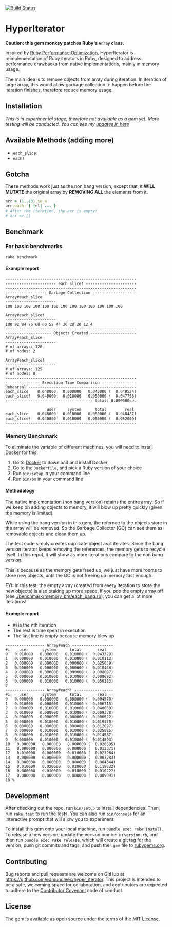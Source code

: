 [![Build Status](https://travis-ci.org/EdmundLeex/hyper_iterator.svg?branch=master)](https://travis-ci.org/EdmundLeex/hyper_iterator)

# HyperIterator

**Caution: this gem monkey patches Ruby's `Array` class.**

Inspired by [Ruby Performance Optimization](https://media.pragprog.com/titles/adrpo/iterators.pdf), 
HyperIterator is reimplementation of Ruby iterators in Ruby, designed to address performance 
drawbacks from native implementations, mainly in memory usage.

The main idea is to remove objects from array during iteration. In iteration of large array, 
this would allow garbage collection to happen before the iteration finishes, therefore reduce 
memory usage.

## Installation

*This is in experimental stage, therefore not available as a gem yet. More testing will be conducted.*
*You can see my [updates in here](UPDATE.md)*

<!-- Add this line to your application's Gemfile:

```ruby
gem 'hyper_iterator'
```

And then execute:

    $ bundle

Or install it yourself as:

    $ gem install hyper_iterator
 -->
## Available Methods (adding more)

- `each_slice!`
- `each!`

## Gotcha

These methods work just as the non bang version, except that, it **WILL MUTATE** the original array 
by **REMOVING ALL** the elements from it.

```ruby
arr = (1..10).to_a
arr.each! { |el| ... }
# After the iteration, the arr is empty!
# arr => []
```

## Benchmark

### For basic benchmarks
```
rake benchmark
```

#### Example report

```
---------------------------------------------------------
---------------------- each_slice! ----------------------
---------------------------------------------------------
------------------ Garbage Collection -------------------
Array#each_slice
----------------------
100 100 100 100 100 100 100 100 100 100 100 100 100

Array#each_slice!
----------------------
100 92 84 76 68 60 52 44 36 28 20 12 4
---------------------------------------------------------
-------------------- Objects Created --------------------
Array#each_slice
----------------------
# of arrays: 126
# of nodes: 2

Array#each_slice!
----------------------
# of arrays: 125
# of nodes: 0
---------------------------------------------------------
--------------- Execution Time Comparison ---------------
Rehearsal -----------------------------------------------
each_slice    0.040000   0.000000   0.040000 (  0.049524)
each_slice!   0.040000   0.010000   0.050000 (  0.047753)
-------------------------------------- total: 0.090000sec

                  user     system      total        real
each_slice    0.040000   0.010000   0.050000 (  0.048487)
each_slice!   0.040000   0.010000   0.050000 (  0.052009)
---------------------------------------------------------
```

### Memory Benchmark

To eliminate the variable of different machines, you will need to install [Docker](https://docs.docker.com/engine/installation/) 
for this.

1. Go to [Docker](https://docs.docker.com/engine/installation/) to download and install Docker
2. Go to the `Dockerfile`, and pick a Ruby version of your choice
3. Run `bin/setup` in your command line
4. Run `bin/bm` in your command line

#### Methodology

The native implementation (non bang version) retains the entire array. So if we keep on adding objects to 
memory, it will blow up pretty quickly (given the memory is limited).

While using the bang version in this gem, the refernce to the objects store in the array will be removed. 
So the Garbage Collector (GC) can see them as removable objects and clean them up.

The test code simply creates duplicate object as it iterates. Since the bang version iterator keeps removing 
the references, the memory gets to recycle itself. In this repot, it will show as more iterations compare 
to the non bang version.

This is because as the memory gets freed up, we just have more rooms to store new objects, until the GC is 
not freeing up memory fast enough.

FYI: In this test, the empty array (created from every iteration to store the new objects) is also otaking 
up more space. If you pop the empty array off (see [./benchmark/memory_bm/each_bang.rb](./benchmark/memory_bm/each_bang.rb)), 
you can get a lot more iterations!

#### Example report

- #i is the nth iteration
- The rest is time spent in execution
- The last line is empty because memory blew up

```
----------------- Array#each ------------------
#i    user      system      total       real
0   0.010000   0.000000   0.010000 (  0.043329)
1   0.000000   0.010000   0.010000 (  0.010112)
2   0.000000   0.000000   0.000000 (  0.025059)
3   0.000000   0.000000   0.000000 (  0.010436)
4   0.000000   0.000000   0.000000 (  0.008007)
5   0.000000   0.010000   0.010000 (  0.009692)
6   0.000000   0.010000   0.010000 (  0.050283)
7
----------------- Array#each! -----------------
#i    user      system      total       real
0   0.000000   0.000000   0.000000 (  0.004570)
1   0.010000   0.000000   0.010000 (  0.006715)
2   0.000000   0.010000   0.010000 (  0.040050)
3   0.010000   0.000000   0.010000 (  0.009338)
4   0.000000   0.000000   0.000000 (  0.006622)
5   0.000000   0.010000   0.010000 (  0.019370)
6   0.000000   0.000000   0.000000 (  0.012097)
7   0.000000   0.010000   0.010000 (  0.025825)
8   0.000000   0.010000   0.010000 (  0.014587)
9   0.000000   0.010000   0.010000 (  0.014893)
10   0.000000   0.000000   0.000000 (  0.026595)
11   0.000000   0.000000   0.000000 (  0.012371)
12   0.010000   0.000000   0.010000 (  0.023964)
13   0.000000   0.000000   0.000000 (  0.007783)
14   0.000000   0.000000   0.000000 (  0.004344)
15   0.010000   0.020000   0.030000 (  0.119632)
16   0.000000   0.010000   0.010000 (  0.010222)
17   0.000000   0.000000   0.000000 (  0.009091)
18 %
```

## Development

After checking out the repo, run `bin/setup` to install dependencies. Then, run `rake test` to run the tests. You can also run `bin/console` for an interactive prompt that will allow you to experiment.

To install this gem onto your local machine, run `bundle exec rake install`. To release a new version, update the version number in `version.rb`, and then run `bundle exec rake release`, which will create a git tag for the version, push git commits and tags, and push the `.gem` file to [rubygems.org](https://rubygems.org).

## Contributing

Bug reports and pull requests are welcome on GitHub at https://github.com/edmundleex/hyper_iterator. This project is intended to be a safe, welcoming space for collaboration, and contributors are expected to adhere to the [Contributor Covenant](http://contributor-covenant.org) code of conduct.


## License

The gem is available as open source under the terms of the [MIT License](http://opensource.org/licenses/MIT).


